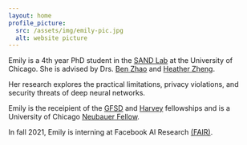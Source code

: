 ```yaml
---
layout: home
profile_picture:
  src: /assets/img/emily-pic.jpg
  alt: website picture
---
```


<p>
Emily is a 4th year PhD student in the <a href="http://sandlab.cs.uchicago.edu" target="_blank">SAND Lab</a> at the University of Chicago. She is advised by Drs. <a href="http://people.cs.uchicago.edu/~ravenben/" target= "_blank">Ben Zhao</a> and <a href="http://people.cs.uchicago.edu/~htzheng/" target="_blank">Heather Zheng</a>. 
</p>


<p>
Her research explores the practical limitations, privacy violations, and security threats of deep neural networks.
</p>

<p>
Emily is the receipient of the <a href="https://stemfellowships.org/" target="_blank">GFSD</a> and <a href="https://msfdn.org/harveyfellows/overview/" target="_blank">Harvey</a> fellowships and is a University of Chicago <a href="https://grad.uchicago.edu/fellowships/neubauer-fellows/" target="_blank">Neubauer Fellow</a>. 
</p>

<p> In fall 2021, Emily is interning at Facebook AI Research <a href="https://ai.facebook.com/" target="_blank">(FAIR)</a>.</p>
